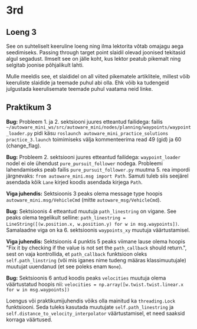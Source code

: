 # 3rd

## Loeng 3

See on suhteliselt keeruline loeng ning ilma lektorita võtab omajagu aega seedimiseks.
Passing through target point slaidil olevad joonised tekitasid algul segadust. Ilmselt see on jälle koht, kus lektor peatub pikemalt ning selgitab joonise põhjalikult lahti.

Mulle meeldis see, et slaididel on all viited pikematele artiklitele, millest võib keeruliste slaidide ja teemade puhul abi olla. Ehk võib ka tudengeid julgustada keerulisemate teemade puhul vaatama neid linke.

## Praktikum 3

**Bug:** Probleem 1. ja 2. sektsiooni juures etteantud failidega: failis `~/autoware_mini_ws/src/autoware_mini/nodes/planning/waypoints/waypoint_loader.py` pidi käsu `roslaunch autoware_mini_practice_solutions practice_3.launch` toimimiseks välja kommenteerima read 49 (gid) ja 60 (change_flag).

**Bug:** Probleem 2. sektsiooni juures etteantud failidega: `waypoint_loader` nodel ei ole ühendust `pure_pursuit_follower` nodega. Probleemi lahendamiseks peab failis `pure_pursuit_follower.py` muutma 5. rea impordi järgnevaks: `from autoware_mini.msg import Path`. Samuti tuleb siis seejärel asendada kõik `Lane` kirjed koodis asendada kirjega `Path`.

**Viga juhendis:** Sektsioonis 3 peaks olema message type hoopis `autoware_mini.msg/VehicleCmd` (mitte `autoware_msg/VehicleCmd`).

**Bug:** Sektsioonis 4 etteantud muutuja `path_linestring` on vigane. See peaks olema tegelikult selline: `path_linestring = LineString([(w.position.x, w.position.y) for w in msg.waypoints])`. Samalaadne viga on ka 6. sektsioonis `waypoints_xy` muutuja väärtustamisel.

**Viga juhendis:** Sektsioonis 4 punktis 5 peaks viimane lause olema hoopis "Fix it by checking if the value is not set the `path_callback` should return.", sest on vaja kontrollida, et `path_callback` funktsioon oleks `self.path_linstring` (või mis iganes nime tudeng määras klassimuutujale) muutujat uuendanud (et see poleks enam `None`).

**Bug:** Sektsioonis 6 antud koodis peaks `velocities` muutuja olema väärtustatud hoopis nii: `velocities = np.array([w.twist.twist.linear.x for w in msg.waypoints])`

Loengus või praktikumijuhendis võiks olla mainitud ka `threading.Lock` funktsiooni. Seda tuleks kasutada muutujate `self.path_linestring` ja `self.distance_to_velocity_interpolator` väärtustamisel, et need saaksid korraga väärtused.
